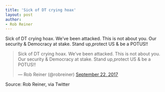 ```yaml
---
title: 'Sick of DT crying hoax'
layout: post
author:
- Rob Reiner
---
```


Sick of DT crying hoax. We’ve been attacked. This is not about you. Our security &amp; Democracy at stake. Stand up,protect US &amp; be a POTUS!!

<blockquote class="twitter-tweet"><p lang="en" dir="ltr">Sick of DT crying hoax. We’ve been attacked. This is not about you. Our security &amp; Democracy at stake. Stand up,protect US &amp; be a POTUS!!</p>&mdash; Rob Reiner (@robreiner) <a href="https://twitter.com/robreiner/status/911312445234442242?ref_src=twsrc%5Etfw">September 22, 2017</a></blockquote> <script async src="https://platform.twitter.com/widgets.js" charset="utf-8"></script>

Source: Rob Reiner, via Twitter
